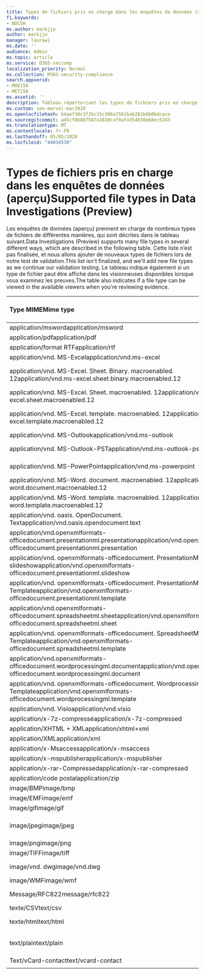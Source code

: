 ```yaml
---
title: Types de fichiers pris en charge dans les enquêtes de données (aperçu)
f1.keywords:
- NOCSH
ms.author: markjjo
author: markjjo
manager: laurawi
ms.date: ''
audience: Admin
ms.topic: article
ms.service: O365-seccomp
localization_priority: Normal
ms.collection: M365-security-compliance
search.appverid:
- MOE150
- MET150
ms.assetid: ''
description: Tableau répertoriant les types de fichiers pris en charge et les visiteurs dans lesquels ils peuvent être consultés pour les enquêtes de données (préversion).
ms.custom: seo-marvel-mar2020
ms.openlocfilehash: b4aef30c3f2bc15c306a7561bab261bdb0bdcace
ms.sourcegitcommit: a45cf8b887587a1810caf9afa354638e68ec5243
ms.translationtype: MT
ms.contentlocale: fr-FR
ms.lasthandoff: 05/05/2020
ms.locfileid: "44034538"
---
```

# <a name="supported-file-types-in-data-investigations-preview"></a><span data-ttu-id="c4071-103">Types de fichiers pris en charge dans les enquêtes de données (aperçu)</span><span class="sxs-lookup"><span data-stu-id="c4071-103">Supported file types in Data Investigations (Preview)</span></span>

<span data-ttu-id="c4071-104">Les enquêtes de données (aperçu) prennent en charge de nombreux types de fichiers de différentes manières, qui sont décrites dans le tableau suivant.</span><span class="sxs-lookup"><span data-stu-id="c4071-104">Data Investigations (Preview) supports many file types in several different ways, which are described in the following table.</span></span> <span data-ttu-id="c4071-105">Cette liste n’est pas finalisée, et nous allons ajouter de nouveaux types de fichiers lors de notre test de validation.</span><span class="sxs-lookup"><span data-stu-id="c4071-105">This list isn't finalized, and we'll add new file types as we continue our validation testing.</span></span> <span data-ttu-id="c4071-106">Le tableau indique également si un type de fichier peut être affiché dans les visionneuses disponibles lorsque vous examinez les preuves.</span><span class="sxs-lookup"><span data-stu-id="c4071-106">The table also indicates if a file type can be viewed in the available viewers when you're reviewing evidence.</span></span>

| <span data-ttu-id="c4071-107">Type MIME</span><span class="sxs-lookup"><span data-stu-id="c4071-107">Mime type</span></span> | <span data-ttu-id="c4071-108">Classe file</span><span class="sxs-lookup"><span data-stu-id="c4071-108">File class</span></span> | <span data-ttu-id="c4071-109">Visionneuse Native</span><span class="sxs-lookup"><span data-stu-id="c4071-109">Native viewer</span></span> | <span data-ttu-id="c4071-110">Visionneuse de texte</span><span class="sxs-lookup"><span data-stu-id="c4071-110">Text viewer</span></span> | <span data-ttu-id="c4071-111">Visionneuse d’annotations</span><span class="sxs-lookup"><span data-stu-id="c4071-111">Annotate viewer</span></span> | <span data-ttu-id="c4071-112">Extraction de conteneur</span><span class="sxs-lookup"><span data-stu-id="c4071-112">Container extraction</span></span> | <span data-ttu-id="c4071-113">Extensions</span><span class="sxs-lookup"><span data-stu-id="c4071-113">Extensions</span></span> |
| :- | :- | :- | :- | :- | :- | :- |
| <span data-ttu-id="c4071-114">application/msword</span><span class="sxs-lookup"><span data-stu-id="c4071-114">application/msword</span></span> | <span data-ttu-id="c4071-115">Document</span><span class="sxs-lookup"><span data-stu-id="c4071-115">Document</span></span> | <span data-ttu-id="c4071-116">Oui</span><span class="sxs-lookup"><span data-stu-id="c4071-116">Yes</span></span> | <span data-ttu-id="c4071-117">Oui</span><span class="sxs-lookup"><span data-stu-id="c4071-117">Yes</span></span> | <span data-ttu-id="c4071-118">Oui</span><span class="sxs-lookup"><span data-stu-id="c4071-118">Yes</span></span> | <span data-ttu-id="c4071-119">Non</span><span class="sxs-lookup"><span data-stu-id="c4071-119">No</span></span> | <span data-ttu-id="c4071-120">. doc ;. dat</span><span class="sxs-lookup"><span data-stu-id="c4071-120">.doc; .dat</span></span> |
| <span data-ttu-id="c4071-121">application/pdf</span><span class="sxs-lookup"><span data-stu-id="c4071-121">application/pdf</span></span> | <span data-ttu-id="c4071-122">Document</span><span class="sxs-lookup"><span data-stu-id="c4071-122">Document</span></span> | <span data-ttu-id="c4071-123">Oui</span><span class="sxs-lookup"><span data-stu-id="c4071-123">Yes</span></span> | <span data-ttu-id="c4071-124">Oui</span><span class="sxs-lookup"><span data-stu-id="c4071-124">Yes</span></span> | <span data-ttu-id="c4071-125">Oui</span><span class="sxs-lookup"><span data-stu-id="c4071-125">Yes</span></span> | <span data-ttu-id="c4071-126">Non</span><span class="sxs-lookup"><span data-stu-id="c4071-126">No</span></span> | <span data-ttu-id="c4071-127">.pdf</span><span class="sxs-lookup"><span data-stu-id="c4071-127">.pdf</span></span> |
| <span data-ttu-id="c4071-128">application/format RTF</span><span class="sxs-lookup"><span data-stu-id="c4071-128">application/rtf</span></span> | <span data-ttu-id="c4071-129">Document</span><span class="sxs-lookup"><span data-stu-id="c4071-129">Document</span></span> | <span data-ttu-id="c4071-130">Oui</span><span class="sxs-lookup"><span data-stu-id="c4071-130">Yes</span></span> | <span data-ttu-id="c4071-131">Oui</span><span class="sxs-lookup"><span data-stu-id="c4071-131">Yes</span></span> | <span data-ttu-id="c4071-132">Oui</span><span class="sxs-lookup"><span data-stu-id="c4071-132">Yes</span></span> | <span data-ttu-id="c4071-133">Non</span><span class="sxs-lookup"><span data-stu-id="c4071-133">No</span></span> | <span data-ttu-id="c4071-134">. rtf ;. équ</span><span class="sxs-lookup"><span data-stu-id="c4071-134">.rtf;.doc</span></span> |
| <span data-ttu-id="c4071-135">application/vnd. MS-Excel</span><span class="sxs-lookup"><span data-stu-id="c4071-135">application/vnd.ms-excel</span></span> | <span data-ttu-id="c4071-136">Document</span><span class="sxs-lookup"><span data-stu-id="c4071-136">Document</span></span> | <span data-ttu-id="c4071-137">Oui</span><span class="sxs-lookup"><span data-stu-id="c4071-137">Yes</span></span> | <span data-ttu-id="c4071-138">Oui</span><span class="sxs-lookup"><span data-stu-id="c4071-138">Yes</span></span> | <span data-ttu-id="c4071-139">Oui</span><span class="sxs-lookup"><span data-stu-id="c4071-139">Yes</span></span> | <span data-ttu-id="c4071-140">Non</span><span class="sxs-lookup"><span data-stu-id="c4071-140">No</span></span> | <span data-ttu-id="c4071-141">. xls ;. dat</span><span class="sxs-lookup"><span data-stu-id="c4071-141">.xls; .dat</span></span> |
| <span data-ttu-id="c4071-142">application/vnd. MS-Excel. Sheet. Binary. macroenabled. 12</span><span class="sxs-lookup"><span data-stu-id="c4071-142">application/vnd.ms-excel.sheet.binary.macroenabled.12</span></span> | <span data-ttu-id="c4071-143">Productivité/format de document ouvert</span><span class="sxs-lookup"><span data-stu-id="c4071-143">Productivity / Open Document Format</span></span> | <span data-ttu-id="c4071-144">Oui</span><span class="sxs-lookup"><span data-stu-id="c4071-144">Yes</span></span> | <span data-ttu-id="c4071-145">Oui</span><span class="sxs-lookup"><span data-stu-id="c4071-145">Yes</span></span> | <span data-ttu-id="c4071-146">Non</span><span class="sxs-lookup"><span data-stu-id="c4071-146">No</span></span> | <span data-ttu-id="c4071-147">Non</span><span class="sxs-lookup"><span data-stu-id="c4071-147">No</span></span> | <span data-ttu-id="c4071-148">. xlsb</span><span class="sxs-lookup"><span data-stu-id="c4071-148">.xlsb</span></span> |
| <span data-ttu-id="c4071-149">application/vnd. MS-Excel. Sheet. macroenabled. 12</span><span class="sxs-lookup"><span data-stu-id="c4071-149">application/vnd.ms-excel.sheet.macroenabled.12</span></span> | <span data-ttu-id="c4071-150">Document</span><span class="sxs-lookup"><span data-stu-id="c4071-150">Document</span></span> | <span data-ttu-id="c4071-151">Oui</span><span class="sxs-lookup"><span data-stu-id="c4071-151">Yes</span></span> | <span data-ttu-id="c4071-152">Oui</span><span class="sxs-lookup"><span data-stu-id="c4071-152">Yes</span></span> | <span data-ttu-id="c4071-153">Oui</span><span class="sxs-lookup"><span data-stu-id="c4071-153">Yes</span></span> | <span data-ttu-id="c4071-154">Non</span><span class="sxs-lookup"><span data-stu-id="c4071-154">No</span></span> | <span data-ttu-id="c4071-155">. xlsm</span><span class="sxs-lookup"><span data-stu-id="c4071-155">.xlsm</span></span> |
| <span data-ttu-id="c4071-156">application/vnd. MS-Excel. template. macroenabled. 12</span><span class="sxs-lookup"><span data-stu-id="c4071-156">application/vnd.ms-excel.template.macroenabled.12</span></span> | <span data-ttu-id="c4071-157">Productivité/format de document ouvert</span><span class="sxs-lookup"><span data-stu-id="c4071-157">Productivity / Open Document Format</span></span> | <span data-ttu-id="c4071-158">Non</span><span class="sxs-lookup"><span data-stu-id="c4071-158">No</span></span> | <span data-ttu-id="c4071-159">Oui</span><span class="sxs-lookup"><span data-stu-id="c4071-159">Yes</span></span> | <span data-ttu-id="c4071-160">Non</span><span class="sxs-lookup"><span data-stu-id="c4071-160">No</span></span> | <span data-ttu-id="c4071-161">Non</span><span class="sxs-lookup"><span data-stu-id="c4071-161">No</span></span> | <span data-ttu-id="c4071-162">. xltm</span><span class="sxs-lookup"><span data-stu-id="c4071-162">.xltm</span></span> |
| <span data-ttu-id="c4071-163">application/vnd. MS-Outlook</span><span class="sxs-lookup"><span data-stu-id="c4071-163">application/vnd.ms-outlook</span></span> | <span data-ttu-id="c4071-164">Productivité</span><span class="sxs-lookup"><span data-stu-id="c4071-164">Productivity</span></span> | <span data-ttu-id="c4071-165">Non</span><span class="sxs-lookup"><span data-stu-id="c4071-165">No</span></span> | <span data-ttu-id="c4071-166">Non</span><span class="sxs-lookup"><span data-stu-id="c4071-166">No</span></span> | <span data-ttu-id="c4071-167">Non</span><span class="sxs-lookup"><span data-stu-id="c4071-167">No</span></span> | <span data-ttu-id="c4071-168">Non</span><span class="sxs-lookup"><span data-stu-id="c4071-168">No</span></span> | <span data-ttu-id="c4071-169">. MSG</span><span class="sxs-lookup"><span data-stu-id="c4071-169">.msg</span></span> |
| <span data-ttu-id="c4071-170">application/vnd. MS-Outlook-PST</span><span class="sxs-lookup"><span data-stu-id="c4071-170">application/vnd.ms-outlook-pst</span></span> | <span data-ttu-id="c4071-171">Productivité/collaboration</span><span class="sxs-lookup"><span data-stu-id="c4071-171">Productivity / Collaboration</span></span> | <span data-ttu-id="c4071-172">Non</span><span class="sxs-lookup"><span data-stu-id="c4071-172">No</span></span> | <span data-ttu-id="c4071-173">Non</span><span class="sxs-lookup"><span data-stu-id="c4071-173">No</span></span> | <span data-ttu-id="c4071-174">Non</span><span class="sxs-lookup"><span data-stu-id="c4071-174">No</span></span> | <span data-ttu-id="c4071-175">Oui</span><span class="sxs-lookup"><span data-stu-id="c4071-175">Yes</span></span> | <span data-ttu-id="c4071-176">. pst</span><span class="sxs-lookup"><span data-stu-id="c4071-176">.pst</span></span> |
| <span data-ttu-id="c4071-177">application/vnd. MS-PowerPoint</span><span class="sxs-lookup"><span data-stu-id="c4071-177">application/vnd.ms-powerpoint</span></span> | <span data-ttu-id="c4071-178">Document</span><span class="sxs-lookup"><span data-stu-id="c4071-178">Document</span></span> | <span data-ttu-id="c4071-179">Oui</span><span class="sxs-lookup"><span data-stu-id="c4071-179">Yes</span></span> | <span data-ttu-id="c4071-180">Oui</span><span class="sxs-lookup"><span data-stu-id="c4071-180">Yes</span></span> | <span data-ttu-id="c4071-181">Oui</span><span class="sxs-lookup"><span data-stu-id="c4071-181">Yes</span></span> | <span data-ttu-id="c4071-182">Non</span><span class="sxs-lookup"><span data-stu-id="c4071-182">No</span></span> | <span data-ttu-id="c4071-183">. ppt ;. pps ;. cafetière</span><span class="sxs-lookup"><span data-stu-id="c4071-183">.ppt; .pps;.pot</span></span> |
| <span data-ttu-id="c4071-184">application/vnd. MS-Word. document. macroenabled. 12</span><span class="sxs-lookup"><span data-stu-id="c4071-184">application/vnd.ms-word.document.macroenabled.12</span></span> | <span data-ttu-id="c4071-185">Document</span><span class="sxs-lookup"><span data-stu-id="c4071-185">Document</span></span> | <span data-ttu-id="c4071-186">Oui</span><span class="sxs-lookup"><span data-stu-id="c4071-186">Yes</span></span> | <span data-ttu-id="c4071-187">Oui</span><span class="sxs-lookup"><span data-stu-id="c4071-187">Yes</span></span> | <span data-ttu-id="c4071-188">Oui</span><span class="sxs-lookup"><span data-stu-id="c4071-188">Yes</span></span> | <span data-ttu-id="c4071-189">Non</span><span class="sxs-lookup"><span data-stu-id="c4071-189">No</span></span> | <span data-ttu-id="c4071-190">.docm</span><span class="sxs-lookup"><span data-stu-id="c4071-190">.docm</span></span> |
| <span data-ttu-id="c4071-191">application/vnd. MS-Word. template. macroenabled. 12</span><span class="sxs-lookup"><span data-stu-id="c4071-191">application/vnd.ms-word.template.macroenabled.12</span></span> | <span data-ttu-id="c4071-192">Document</span><span class="sxs-lookup"><span data-stu-id="c4071-192">Document</span></span> | <span data-ttu-id="c4071-193">Oui</span><span class="sxs-lookup"><span data-stu-id="c4071-193">Yes</span></span> | <span data-ttu-id="c4071-194">Oui</span><span class="sxs-lookup"><span data-stu-id="c4071-194">Yes</span></span> | <span data-ttu-id="c4071-195">Oui</span><span class="sxs-lookup"><span data-stu-id="c4071-195">Yes</span></span> | <span data-ttu-id="c4071-196">Non</span><span class="sxs-lookup"><span data-stu-id="c4071-196">No</span></span> | <span data-ttu-id="c4071-197">. dotm</span><span class="sxs-lookup"><span data-stu-id="c4071-197">.dotm</span></span> |
| <span data-ttu-id="c4071-198">application/vnd. oasis. OpenDocument. Text</span><span class="sxs-lookup"><span data-stu-id="c4071-198">application/vnd.oasis.opendocument.text</span></span> | <span data-ttu-id="c4071-199">Document</span><span class="sxs-lookup"><span data-stu-id="c4071-199">Document</span></span> | <span data-ttu-id="c4071-200">Oui</span><span class="sxs-lookup"><span data-stu-id="c4071-200">Yes</span></span> | <span data-ttu-id="c4071-201">Oui</span><span class="sxs-lookup"><span data-stu-id="c4071-201">Yes</span></span> | <span data-ttu-id="c4071-202">Oui</span><span class="sxs-lookup"><span data-stu-id="c4071-202">Yes</span></span> | <span data-ttu-id="c4071-203">Non</span><span class="sxs-lookup"><span data-stu-id="c4071-203">No</span></span> | <span data-ttu-id="c4071-204">ODT</span><span class="sxs-lookup"><span data-stu-id="c4071-204">.odt;</span></span>  |
| <span data-ttu-id="c4071-205">application/vnd.openxmlformats-officedocument.presentationml.presentation</span><span class="sxs-lookup"><span data-stu-id="c4071-205">application/vnd.openxmlformats-officedocument.presentationml.presentation</span></span> | <span data-ttu-id="c4071-206">Document</span><span class="sxs-lookup"><span data-stu-id="c4071-206">Document</span></span> | <span data-ttu-id="c4071-207">Oui</span><span class="sxs-lookup"><span data-stu-id="c4071-207">Yes</span></span> | <span data-ttu-id="c4071-208">Oui</span><span class="sxs-lookup"><span data-stu-id="c4071-208">Yes</span></span> | <span data-ttu-id="c4071-209">Oui</span><span class="sxs-lookup"><span data-stu-id="c4071-209">Yes</span></span> | <span data-ttu-id="c4071-210">Non</span><span class="sxs-lookup"><span data-stu-id="c4071-210">No</span></span> | <span data-ttu-id="c4071-211">.pptx</span><span class="sxs-lookup"><span data-stu-id="c4071-211">.pptx</span></span> |
| <span data-ttu-id="c4071-212">application/vnd. openxmlformats-officedocument. PresentationML. slideshow</span><span class="sxs-lookup"><span data-stu-id="c4071-212">application/vnd.openxmlformats-officedocument.presentationml.slideshow</span></span> | <span data-ttu-id="c4071-213">Productivité/format de document ouvert</span><span class="sxs-lookup"><span data-stu-id="c4071-213">Productivity / Open Document Format</span></span> | <span data-ttu-id="c4071-214">Oui</span><span class="sxs-lookup"><span data-stu-id="c4071-214">Yes</span></span> | <span data-ttu-id="c4071-215">Oui</span><span class="sxs-lookup"><span data-stu-id="c4071-215">Yes</span></span> | <span data-ttu-id="c4071-216">Oui</span><span class="sxs-lookup"><span data-stu-id="c4071-216">Yes</span></span> | <span data-ttu-id="c4071-217">Non</span><span class="sxs-lookup"><span data-stu-id="c4071-217">No</span></span> | <span data-ttu-id="c4071-218">. ppsx</span><span class="sxs-lookup"><span data-stu-id="c4071-218">.ppsx</span></span> |
| <span data-ttu-id="c4071-219">application/vnd. openxmlformats-officedocument. PresentationML. Template</span><span class="sxs-lookup"><span data-stu-id="c4071-219">application/vnd.openxmlformats-officedocument.presentationml.template</span></span> | <span data-ttu-id="c4071-220">Document</span><span class="sxs-lookup"><span data-stu-id="c4071-220">Document</span></span> | <span data-ttu-id="c4071-221">Oui</span><span class="sxs-lookup"><span data-stu-id="c4071-221">Yes</span></span> | <span data-ttu-id="c4071-222">Oui</span><span class="sxs-lookup"><span data-stu-id="c4071-222">Yes</span></span> | <span data-ttu-id="c4071-223">Oui</span><span class="sxs-lookup"><span data-stu-id="c4071-223">Yes</span></span> | <span data-ttu-id="c4071-224">Non</span><span class="sxs-lookup"><span data-stu-id="c4071-224">No</span></span> | <span data-ttu-id="c4071-225">. potx</span><span class="sxs-lookup"><span data-stu-id="c4071-225">.potx</span></span> |
| <span data-ttu-id="c4071-226">application/vnd.openxmlformats-officedocument.spreadsheetml.sheet</span><span class="sxs-lookup"><span data-stu-id="c4071-226">application/vnd.openxmlformats-officedocument.spreadsheetml.sheet</span></span> | <span data-ttu-id="c4071-227">Document</span><span class="sxs-lookup"><span data-stu-id="c4071-227">Document</span></span> | <span data-ttu-id="c4071-228">Oui</span><span class="sxs-lookup"><span data-stu-id="c4071-228">Yes</span></span> | <span data-ttu-id="c4071-229">Oui</span><span class="sxs-lookup"><span data-stu-id="c4071-229">Yes</span></span> | <span data-ttu-id="c4071-230">Oui</span><span class="sxs-lookup"><span data-stu-id="c4071-230">Yes</span></span> | <span data-ttu-id="c4071-231">Non</span><span class="sxs-lookup"><span data-stu-id="c4071-231">No</span></span> | <span data-ttu-id="c4071-232">. xlsx</span><span class="sxs-lookup"><span data-stu-id="c4071-232">.xlsx</span></span> |
| <span data-ttu-id="c4071-233">application/vnd. openxmlformats-officedocument. SpreadsheetML. Template</span><span class="sxs-lookup"><span data-stu-id="c4071-233">application/vnd.openxmlformats-officedocument.spreadsheetml.template</span></span> | <span data-ttu-id="c4071-234">Document</span><span class="sxs-lookup"><span data-stu-id="c4071-234">Document</span></span> | <span data-ttu-id="c4071-235">Oui</span><span class="sxs-lookup"><span data-stu-id="c4071-235">Yes</span></span> | <span data-ttu-id="c4071-236">Oui</span><span class="sxs-lookup"><span data-stu-id="c4071-236">Yes</span></span> | <span data-ttu-id="c4071-237">Oui</span><span class="sxs-lookup"><span data-stu-id="c4071-237">Yes</span></span> | <span data-ttu-id="c4071-238">Non</span><span class="sxs-lookup"><span data-stu-id="c4071-238">No</span></span> | <span data-ttu-id="c4071-239">. xltx</span><span class="sxs-lookup"><span data-stu-id="c4071-239">.xltx</span></span> |
| <span data-ttu-id="c4071-240">application/vnd.openxmlformats-officedocument.wordprocessingml.document</span><span class="sxs-lookup"><span data-stu-id="c4071-240">application/vnd.openxmlformats-officedocument.wordprocessingml.document</span></span> | <span data-ttu-id="c4071-241">Document</span><span class="sxs-lookup"><span data-stu-id="c4071-241">Document</span></span> | <span data-ttu-id="c4071-242">Oui</span><span class="sxs-lookup"><span data-stu-id="c4071-242">Yes</span></span> | <span data-ttu-id="c4071-243">Oui</span><span class="sxs-lookup"><span data-stu-id="c4071-243">Yes</span></span> | <span data-ttu-id="c4071-244">Oui</span><span class="sxs-lookup"><span data-stu-id="c4071-244">Yes</span></span> | <span data-ttu-id="c4071-245">Non</span><span class="sxs-lookup"><span data-stu-id="c4071-245">No</span></span> | <span data-ttu-id="c4071-246">. docx</span><span class="sxs-lookup"><span data-stu-id="c4071-246">.docx</span></span> |
| <span data-ttu-id="c4071-247">application/vnd. openxmlformats-officedocument. WordprocessingML. Template</span><span class="sxs-lookup"><span data-stu-id="c4071-247">application/vnd.openxmlformats-officedocument.wordprocessingml.template</span></span> | <span data-ttu-id="c4071-248">Document</span><span class="sxs-lookup"><span data-stu-id="c4071-248">Document</span></span> | <span data-ttu-id="c4071-249">Oui</span><span class="sxs-lookup"><span data-stu-id="c4071-249">Yes</span></span> | <span data-ttu-id="c4071-250">Oui</span><span class="sxs-lookup"><span data-stu-id="c4071-250">Yes</span></span> | <span data-ttu-id="c4071-251">Oui</span><span class="sxs-lookup"><span data-stu-id="c4071-251">Yes</span></span> | <span data-ttu-id="c4071-252">Non</span><span class="sxs-lookup"><span data-stu-id="c4071-252">No</span></span> | <span data-ttu-id="c4071-253">. dotx</span><span class="sxs-lookup"><span data-stu-id="c4071-253">.dotx</span></span> |
| <span data-ttu-id="c4071-254">application/vnd. Visio</span><span class="sxs-lookup"><span data-stu-id="c4071-254">application/vnd.visio</span></span> | <span data-ttu-id="c4071-255">Document</span><span class="sxs-lookup"><span data-stu-id="c4071-255">Document</span></span> | <span data-ttu-id="c4071-256">Oui</span><span class="sxs-lookup"><span data-stu-id="c4071-256">Yes</span></span> | <span data-ttu-id="c4071-257">Oui</span><span class="sxs-lookup"><span data-stu-id="c4071-257">Yes</span></span> | <span data-ttu-id="c4071-258">Oui</span><span class="sxs-lookup"><span data-stu-id="c4071-258">Yes</span></span> | <span data-ttu-id="c4071-259">Non</span><span class="sxs-lookup"><span data-stu-id="c4071-259">No</span></span> | <span data-ttu-id="c4071-260">. VSD</span><span class="sxs-lookup"><span data-stu-id="c4071-260">.vsd</span></span> |
| <span data-ttu-id="c4071-261">application/x-7z-compressé</span><span class="sxs-lookup"><span data-stu-id="c4071-261">application/x-7z-compressed</span></span> | <span data-ttu-id="c4071-262">Archive/conteneur</span><span class="sxs-lookup"><span data-stu-id="c4071-262">Archive / Container</span></span> | <span data-ttu-id="c4071-263">Non</span><span class="sxs-lookup"><span data-stu-id="c4071-263">No</span></span> | <span data-ttu-id="c4071-264">Non</span><span class="sxs-lookup"><span data-stu-id="c4071-264">No</span></span> | <span data-ttu-id="c4071-265">Non</span><span class="sxs-lookup"><span data-stu-id="c4071-265">No</span></span> | <span data-ttu-id="c4071-266">Oui</span><span class="sxs-lookup"><span data-stu-id="c4071-266">Yes</span></span> | <span data-ttu-id="c4071-267">.7z</span><span class="sxs-lookup"><span data-stu-id="c4071-267">.7z</span></span> |
| <span data-ttu-id="c4071-268">application/XHTML + XML</span><span class="sxs-lookup"><span data-stu-id="c4071-268">application/xhtml+xml</span></span> | <span data-ttu-id="c4071-269">Document</span><span class="sxs-lookup"><span data-stu-id="c4071-269">Document</span></span> | <span data-ttu-id="c4071-270">Oui</span><span class="sxs-lookup"><span data-stu-id="c4071-270">Yes</span></span> | <span data-ttu-id="c4071-271">Oui</span><span class="sxs-lookup"><span data-stu-id="c4071-271">Yes</span></span> | <span data-ttu-id="c4071-272">Oui</span><span class="sxs-lookup"><span data-stu-id="c4071-272">Yes</span></span> | <span data-ttu-id="c4071-273">Non</span><span class="sxs-lookup"><span data-stu-id="c4071-273">No</span></span> | <span data-ttu-id="c4071-274">. XHTML</span><span class="sxs-lookup"><span data-stu-id="c4071-274">.xhtml</span></span> |
| <span data-ttu-id="c4071-275">application/XML</span><span class="sxs-lookup"><span data-stu-id="c4071-275">application/xml</span></span> | <span data-ttu-id="c4071-276">Document</span><span class="sxs-lookup"><span data-stu-id="c4071-276">Document</span></span> | <span data-ttu-id="c4071-277">Oui</span><span class="sxs-lookup"><span data-stu-id="c4071-277">Yes</span></span> | <span data-ttu-id="c4071-278">Oui</span><span class="sxs-lookup"><span data-stu-id="c4071-278">Yes</span></span> | <span data-ttu-id="c4071-279">Oui</span><span class="sxs-lookup"><span data-stu-id="c4071-279">Yes</span></span> | <span data-ttu-id="c4071-280">Non</span><span class="sxs-lookup"><span data-stu-id="c4071-280">No</span></span> | <span data-ttu-id="c4071-281">. Xml</span><span class="sxs-lookup"><span data-stu-id="c4071-281">.xml</span></span> |
| <span data-ttu-id="c4071-282">application/x-Msaccess</span><span class="sxs-lookup"><span data-stu-id="c4071-282">application/x-msaccess</span></span> | <span data-ttu-id="c4071-283">Document</span><span class="sxs-lookup"><span data-stu-id="c4071-283">Document</span></span> | <span data-ttu-id="c4071-284">Oui</span><span class="sxs-lookup"><span data-stu-id="c4071-284">Yes</span></span> | <span data-ttu-id="c4071-285">Oui</span><span class="sxs-lookup"><span data-stu-id="c4071-285">Yes</span></span> | <span data-ttu-id="c4071-286">Oui</span><span class="sxs-lookup"><span data-stu-id="c4071-286">Yes</span></span> | <span data-ttu-id="c4071-287">Non</span><span class="sxs-lookup"><span data-stu-id="c4071-287">No</span></span> | <span data-ttu-id="c4071-288">. mdb</span><span class="sxs-lookup"><span data-stu-id="c4071-288">.mdb</span></span> |
| <span data-ttu-id="c4071-289">application/x-mspublisher</span><span class="sxs-lookup"><span data-stu-id="c4071-289">application/x-mspublisher</span></span> | <span data-ttu-id="c4071-290">Document</span><span class="sxs-lookup"><span data-stu-id="c4071-290">Document</span></span> | <span data-ttu-id="c4071-291">Oui</span><span class="sxs-lookup"><span data-stu-id="c4071-291">Yes</span></span> | <span data-ttu-id="c4071-292">Oui</span><span class="sxs-lookup"><span data-stu-id="c4071-292">Yes</span></span> | <span data-ttu-id="c4071-293">Oui</span><span class="sxs-lookup"><span data-stu-id="c4071-293">Yes</span></span> | <span data-ttu-id="c4071-294">Non</span><span class="sxs-lookup"><span data-stu-id="c4071-294">No</span></span> | <span data-ttu-id="c4071-295">. pub</span><span class="sxs-lookup"><span data-stu-id="c4071-295">.pub</span></span> |
| <span data-ttu-id="c4071-296">application/x-rar-Compressed</span><span class="sxs-lookup"><span data-stu-id="c4071-296">application/x-rar-compressed</span></span> | <span data-ttu-id="c4071-297">Archive/conteneur</span><span class="sxs-lookup"><span data-stu-id="c4071-297">Archive / Container</span></span> | <span data-ttu-id="c4071-298">Non</span><span class="sxs-lookup"><span data-stu-id="c4071-298">No</span></span> | <span data-ttu-id="c4071-299">Non</span><span class="sxs-lookup"><span data-stu-id="c4071-299">No</span></span> | <span data-ttu-id="c4071-300">Non</span><span class="sxs-lookup"><span data-stu-id="c4071-300">No</span></span> | <span data-ttu-id="c4071-301">Oui</span><span class="sxs-lookup"><span data-stu-id="c4071-301">Yes</span></span> | <span data-ttu-id="c4071-302">. rar</span><span class="sxs-lookup"><span data-stu-id="c4071-302">.rar</span></span> |
| <span data-ttu-id="c4071-303">application/code postal</span><span class="sxs-lookup"><span data-stu-id="c4071-303">application/zip</span></span> | <span data-ttu-id="c4071-304">Archive/conteneur</span><span class="sxs-lookup"><span data-stu-id="c4071-304">Archive / Container</span></span> | <span data-ttu-id="c4071-305">Non</span><span class="sxs-lookup"><span data-stu-id="c4071-305">No</span></span> | <span data-ttu-id="c4071-306">Non</span><span class="sxs-lookup"><span data-stu-id="c4071-306">No</span></span> | <span data-ttu-id="c4071-307">Non</span><span class="sxs-lookup"><span data-stu-id="c4071-307">No</span></span> | <span data-ttu-id="c4071-308">Oui</span><span class="sxs-lookup"><span data-stu-id="c4071-308">Yes</span></span> | <span data-ttu-id="c4071-309">.zip</span><span class="sxs-lookup"><span data-stu-id="c4071-309">.zip</span></span> |
| <span data-ttu-id="c4071-310">image/BMP</span><span class="sxs-lookup"><span data-stu-id="c4071-310">image/bmp</span></span> | <span data-ttu-id="c4071-311">Image</span><span class="sxs-lookup"><span data-stu-id="c4071-311">Image</span></span> | <span data-ttu-id="c4071-312">Oui</span><span class="sxs-lookup"><span data-stu-id="c4071-312">Yes</span></span> | <span data-ttu-id="c4071-313">Oui</span><span class="sxs-lookup"><span data-stu-id="c4071-313">Yes</span></span> | <span data-ttu-id="c4071-314">Oui</span><span class="sxs-lookup"><span data-stu-id="c4071-314">Yes</span></span> | <span data-ttu-id="c4071-315">Non</span><span class="sxs-lookup"><span data-stu-id="c4071-315">No</span></span> | <span data-ttu-id="c4071-316">.bmp</span><span class="sxs-lookup"><span data-stu-id="c4071-316">.bmp</span></span> |
| <span data-ttu-id="c4071-317">image/EMF</span><span class="sxs-lookup"><span data-stu-id="c4071-317">image/emf</span></span> | <span data-ttu-id="c4071-318">Image</span><span class="sxs-lookup"><span data-stu-id="c4071-318">Image</span></span> | <span data-ttu-id="c4071-319">Oui</span><span class="sxs-lookup"><span data-stu-id="c4071-319">Yes</span></span> | <span data-ttu-id="c4071-320">Oui</span><span class="sxs-lookup"><span data-stu-id="c4071-320">Yes</span></span> | <span data-ttu-id="c4071-321">Oui</span><span class="sxs-lookup"><span data-stu-id="c4071-321">Yes</span></span> | <span data-ttu-id="c4071-322">Non</span><span class="sxs-lookup"><span data-stu-id="c4071-322">No</span></span> | <span data-ttu-id="c4071-323">. EMF</span><span class="sxs-lookup"><span data-stu-id="c4071-323">.emf</span></span> |
| <span data-ttu-id="c4071-324">image/gif</span><span class="sxs-lookup"><span data-stu-id="c4071-324">image/gif</span></span> | <span data-ttu-id="c4071-325">Document</span><span class="sxs-lookup"><span data-stu-id="c4071-325">Document</span></span> | <span data-ttu-id="c4071-326">Oui</span><span class="sxs-lookup"><span data-stu-id="c4071-326">Yes</span></span> | <span data-ttu-id="c4071-327">Oui</span><span class="sxs-lookup"><span data-stu-id="c4071-327">Yes</span></span> | <span data-ttu-id="c4071-328">Oui</span><span class="sxs-lookup"><span data-stu-id="c4071-328">Yes</span></span> | <span data-ttu-id="c4071-329">Non</span><span class="sxs-lookup"><span data-stu-id="c4071-329">No</span></span> | <span data-ttu-id="c4071-330">.gif</span><span class="sxs-lookup"><span data-stu-id="c4071-330">.gif</span></span> |
| <span data-ttu-id="c4071-331">image/jpeg</span><span class="sxs-lookup"><span data-stu-id="c4071-331">image/jpeg</span></span> | <span data-ttu-id="c4071-332">Image</span><span class="sxs-lookup"><span data-stu-id="c4071-332">Image</span></span> | <span data-ttu-id="c4071-333">Oui</span><span class="sxs-lookup"><span data-stu-id="c4071-333">Yes</span></span> | <span data-ttu-id="c4071-334">Oui</span><span class="sxs-lookup"><span data-stu-id="c4071-334">Yes</span></span> | <span data-ttu-id="c4071-335">Oui</span><span class="sxs-lookup"><span data-stu-id="c4071-335">Yes</span></span> | <span data-ttu-id="c4071-336">Non</span><span class="sxs-lookup"><span data-stu-id="c4071-336">No</span></span> | <span data-ttu-id="c4071-337">. jpg ;. jpeg ;. dat ;. jpgt</span><span class="sxs-lookup"><span data-stu-id="c4071-337">.jpg; .jpeg; .dat;.jpgt</span></span> |
| <span data-ttu-id="c4071-338">image/png</span><span class="sxs-lookup"><span data-stu-id="c4071-338">image/png</span></span> | <span data-ttu-id="c4071-339">Image</span><span class="sxs-lookup"><span data-stu-id="c4071-339">Image</span></span> | <span data-ttu-id="c4071-340">Oui</span><span class="sxs-lookup"><span data-stu-id="c4071-340">Yes</span></span> | <span data-ttu-id="c4071-341">Oui</span><span class="sxs-lookup"><span data-stu-id="c4071-341">Yes</span></span> | <span data-ttu-id="c4071-342">Oui</span><span class="sxs-lookup"><span data-stu-id="c4071-342">Yes</span></span> | <span data-ttu-id="c4071-343">Non</span><span class="sxs-lookup"><span data-stu-id="c4071-343">No</span></span> | <span data-ttu-id="c4071-344">.png</span><span class="sxs-lookup"><span data-stu-id="c4071-344">.png</span></span> |
| <span data-ttu-id="c4071-345">image/TIFF</span><span class="sxs-lookup"><span data-stu-id="c4071-345">image/tiff</span></span> | <span data-ttu-id="c4071-346">Image</span><span class="sxs-lookup"><span data-stu-id="c4071-346">Image</span></span> | <span data-ttu-id="c4071-347">Oui</span><span class="sxs-lookup"><span data-stu-id="c4071-347">Yes</span></span> | <span data-ttu-id="c4071-348">Oui</span><span class="sxs-lookup"><span data-stu-id="c4071-348">Yes</span></span> | <span data-ttu-id="c4071-349">Oui</span><span class="sxs-lookup"><span data-stu-id="c4071-349">Yes</span></span> | <span data-ttu-id="c4071-350">Non</span><span class="sxs-lookup"><span data-stu-id="c4071-350">No</span></span> | <span data-ttu-id="c4071-351">. TIF</span><span class="sxs-lookup"><span data-stu-id="c4071-351">.tif</span></span> |
| <span data-ttu-id="c4071-352">image/vnd. dwg</span><span class="sxs-lookup"><span data-stu-id="c4071-352">image/vnd.dwg</span></span> | <span data-ttu-id="c4071-353">Document</span><span class="sxs-lookup"><span data-stu-id="c4071-353">Document</span></span> | <span data-ttu-id="c4071-354">Oui</span><span class="sxs-lookup"><span data-stu-id="c4071-354">Yes</span></span> | <span data-ttu-id="c4071-355">Oui</span><span class="sxs-lookup"><span data-stu-id="c4071-355">Yes</span></span> | <span data-ttu-id="c4071-356">Oui</span><span class="sxs-lookup"><span data-stu-id="c4071-356">Yes</span></span> | <span data-ttu-id="c4071-357">Non</span><span class="sxs-lookup"><span data-stu-id="c4071-357">No</span></span> | <span data-ttu-id="c4071-358">. dwg ;. format</span><span class="sxs-lookup"><span data-stu-id="c4071-358">.dwg;.dxf;</span></span> |
| <span data-ttu-id="c4071-359">image/WMF</span><span class="sxs-lookup"><span data-stu-id="c4071-359">image/wmf</span></span> | <span data-ttu-id="c4071-360">Document</span><span class="sxs-lookup"><span data-stu-id="c4071-360">Document</span></span> | <span data-ttu-id="c4071-361">Oui</span><span class="sxs-lookup"><span data-stu-id="c4071-361">Yes</span></span> | <span data-ttu-id="c4071-362">Oui</span><span class="sxs-lookup"><span data-stu-id="c4071-362">Yes</span></span> | <span data-ttu-id="c4071-363">Oui</span><span class="sxs-lookup"><span data-stu-id="c4071-363">Yes</span></span> | <span data-ttu-id="c4071-364">Non</span><span class="sxs-lookup"><span data-stu-id="c4071-364">No</span></span> | <span data-ttu-id="c4071-365">. wmf</span><span class="sxs-lookup"><span data-stu-id="c4071-365">.wmf</span></span> |
| <span data-ttu-id="c4071-366">Message/RFC822</span><span class="sxs-lookup"><span data-stu-id="c4071-366">message/rfc822</span></span> | <span data-ttu-id="c4071-367">Productivité/collaboration</span><span class="sxs-lookup"><span data-stu-id="c4071-367">Productivity / Collaboration</span></span> | <span data-ttu-id="c4071-368">Non</span><span class="sxs-lookup"><span data-stu-id="c4071-368">No</span></span> | <span data-ttu-id="c4071-369">Non</span><span class="sxs-lookup"><span data-stu-id="c4071-369">No</span></span> | <span data-ttu-id="c4071-370">Non</span><span class="sxs-lookup"><span data-stu-id="c4071-370">No</span></span> | <span data-ttu-id="c4071-371">Non</span><span class="sxs-lookup"><span data-stu-id="c4071-371">No</span></span> | <span data-ttu-id="c4071-372">.eml</span><span class="sxs-lookup"><span data-stu-id="c4071-372">.eml</span></span> |
| <span data-ttu-id="c4071-373">texte/CSV</span><span class="sxs-lookup"><span data-stu-id="c4071-373">text/csv</span></span> | <span data-ttu-id="c4071-374">Document</span><span class="sxs-lookup"><span data-stu-id="c4071-374">Document</span></span> | <span data-ttu-id="c4071-375">Oui</span><span class="sxs-lookup"><span data-stu-id="c4071-375">Yes</span></span> | <span data-ttu-id="c4071-376">Oui</span><span class="sxs-lookup"><span data-stu-id="c4071-376">Yes</span></span> | <span data-ttu-id="c4071-377">Oui</span><span class="sxs-lookup"><span data-stu-id="c4071-377">Yes</span></span> | <span data-ttu-id="c4071-378">Non</span><span class="sxs-lookup"><span data-stu-id="c4071-378">No</span></span> | <span data-ttu-id="c4071-379">. csv</span><span class="sxs-lookup"><span data-stu-id="c4071-379">.csv</span></span> |
| <span data-ttu-id="c4071-380">texte/html</span><span class="sxs-lookup"><span data-stu-id="c4071-380">text/html</span></span> | <span data-ttu-id="c4071-381">Document</span><span class="sxs-lookup"><span data-stu-id="c4071-381">Document</span></span> | <span data-ttu-id="c4071-382">Oui</span><span class="sxs-lookup"><span data-stu-id="c4071-382">Yes</span></span> | <span data-ttu-id="c4071-383">Oui</span><span class="sxs-lookup"><span data-stu-id="c4071-383">Yes</span></span> | <span data-ttu-id="c4071-384">Oui</span><span class="sxs-lookup"><span data-stu-id="c4071-384">Yes</span></span> | <span data-ttu-id="c4071-385">Non</span><span class="sxs-lookup"><span data-stu-id="c4071-385">No</span></span> | <span data-ttu-id="c4071-386">. html ;. shtml ;. htm</span><span class="sxs-lookup"><span data-stu-id="c4071-386">.html;.shtml; .htm</span></span> |
| <span data-ttu-id="c4071-387">text/plain</span><span class="sxs-lookup"><span data-stu-id="c4071-387">text/plain</span></span> | <span data-ttu-id="c4071-388">Document</span><span class="sxs-lookup"><span data-stu-id="c4071-388">Document</span></span> | <span data-ttu-id="c4071-389">Oui</span><span class="sxs-lookup"><span data-stu-id="c4071-389">Yes</span></span> | <span data-ttu-id="c4071-390">Oui</span><span class="sxs-lookup"><span data-stu-id="c4071-390">Yes</span></span> | <span data-ttu-id="c4071-391">Oui</span><span class="sxs-lookup"><span data-stu-id="c4071-391">Yes</span></span> | <span data-ttu-id="c4071-392">Non</span><span class="sxs-lookup"><span data-stu-id="c4071-392">No</span></span> | <span data-ttu-id="c4071-393">. txt ;. css ;. con ;. pl ;. csv ;. dat</span><span class="sxs-lookup"><span data-stu-id="c4071-393">.txt; .css;.con; .pl; .csv; .dat</span></span> |
| <span data-ttu-id="c4071-394">Text/vCard-contact</span><span class="sxs-lookup"><span data-stu-id="c4071-394">text/vcard-contact</span></span> | <span data-ttu-id="c4071-395">Document</span><span class="sxs-lookup"><span data-stu-id="c4071-395">Document</span></span> | <span data-ttu-id="c4071-396">Oui</span><span class="sxs-lookup"><span data-stu-id="c4071-396">Yes</span></span> | <span data-ttu-id="c4071-397">Oui</span><span class="sxs-lookup"><span data-stu-id="c4071-397">Yes</span></span> | <span data-ttu-id="c4071-398">Oui</span><span class="sxs-lookup"><span data-stu-id="c4071-398">Yes</span></span> | <span data-ttu-id="c4071-399">Non</span><span class="sxs-lookup"><span data-stu-id="c4071-399">No</span></span> | <span data-ttu-id="c4071-400">. vcf</span><span class="sxs-lookup"><span data-stu-id="c4071-400">.vcf</span></span> |
||||||||
